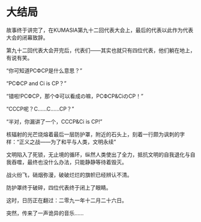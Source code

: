 # 大结局



故事终于讲完了，在KUMASIA第九十二回代表大会上，最后的代表以此作为代表大会的闭幕致辞。

第九十二回代表大会开完后，代表们——其实也就只有四位代表，他们躺在地上，有说有笑。

“你可知道РСФСР是什么意思？”

“РСФСР and Ci is CP？”

“错啦!РСФСР，那个Ф可以看成の嘛，РСФСР&CiのCP！”

“СССР呢？С……С……СР？”

“半对，你漏讲了一个，СССР&Ci is CP!”

核辐射的光芒烧熔着最后一层防护罩，附近的石头上，刻着一行颇为讽刺的字样：“正义之战——为了和平与人类，文明永续”

文明陷入了死锁，无止境的循环，纵然人类使出了全力，抵抗文明的自我退化与自我吞噬，最终也没什么办法，只能静静等待着毁灭。

战火纷飞，硝烟弥漫，破破烂烂的旗帜已经辨认不清。

防护罩终于破碎，四位代表终于闭上了眼睛。

这时，日历正在翻过：二零九一年十二月二十六日。

突然，传来了一声诡异的音乐……

<audio><source src="https://cdn.jsdelivr.net/gh/qwertyuiopcode/picturebed@main/media/audio/2.mp3" type="audio/mpeg"/>时代变了，大人！</audio>